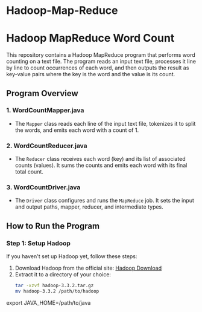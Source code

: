 # Hadoop-Map-Reduce
# Hadoop MapReduce Word Count

This repository contains a Hadoop MapReduce program that performs word counting on a text file. The program reads an input text file, processes it line by line to count occurrences of each word, and then outputs the result as key-value pairs where the key is the word and the value is its count.

## Program Overview

### 1. **WordCountMapper.java**
   - The `Mapper` class reads each line of the input text file, tokenizes it to split the words, and emits each word with a count of 1.
   
### 2. **WordCountReducer.java**
   - The `Reducer` class receives each word (key) and its list of associated counts (values). It sums the counts and emits each word with its final total count.

### 3. **WordCountDriver.java**
   - The `Driver` class configures and runs the `MapReduce` job. It sets the input and output paths, mapper, reducer, and intermediate types.

## How to Run the Program

### Step 1: Setup Hadoop
If you haven't set up Hadoop yet, follow these steps:
1. Download Hadoop from the official site: [Hadoop Download](https://hadoop.apache.org/releases.html)
2. Extract it to a directory of your choice:
   ```bash
   tar -xzvf hadoop-3.3.2.tar.gz
   mv hadoop-3.3.2 /path/to/hadoop

export JAVA_HOME=/path/to/java

